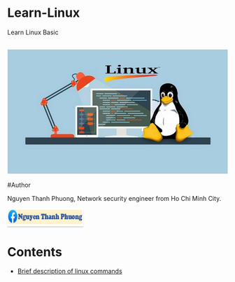 # Learn-Linux
Learn Linux Basic

<p align="center">
    <br/>
    <a href="https://github.com/phuonguno98/Learn-Linux">	
        <img src="img/linux-cover.jpg" alt="Learn Linux Basic">
    </a>
</p>

#Author

Nguyen Thanh Phuong, Network security engineer from Ho Chi Minh City.

<a href="https://www.facebook.com/phuonguno.vn" target="_blank"><img src="img/facebook-link.PNG" alt="Nguyen Thanh Phuong" style="height: 41px !important;width: 174px !important;box-shadow: 0px 3px 2px 0px rgba(190, 190, 190, 0.5) !important;-webkit-box-shadow: 0px 3px 2px 0px rgba(190, 190, 190, 0.5) !important;" ></a>

# Contents

* [Brief description of linux commands ](content/Linux-command.md)
